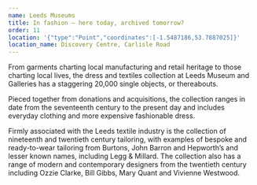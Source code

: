 ```yaml
---
name: Leeds Museums
title: In fashion – here today, archived tomorrow?
order: 11
location: '{"type":"Point","coordinates":[-1.5487186,53.7887025]}'
location_name: Discovery Centre, Carlisle Road
---
```

From garments charting local manufacturing and retail heritage to those charting local lives, the dress and textiles collection at Leeds Museum and Galleries has a staggering 20,000 single objects, or thereabouts.

Pieced together from donations and acquisitions, the collection ranges in date from the seventeenth century to the present day and includes everyday clothing and more expensive fashionable dress.

Firmly associated with the Leeds textile industry is the collection of nineteenth and twentieth century tailoring, with examples of bespoke and ready-to-wear tailoring from Burtons, John Barron and Hepworth’s and  lesser known names, including Legg & Millard. The collection also has a range of modern and contemporary designers from the twentieth century including Ozzie Clarke, Bill Gibbs, Mary Quant and Vivienne Westwood.
